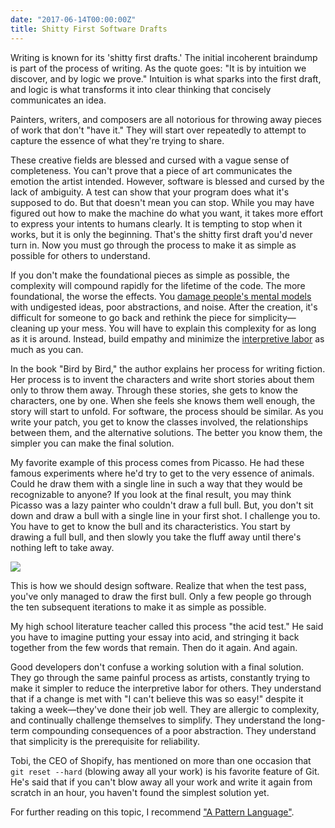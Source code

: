 ```yaml
---
date: "2017-06-14T00:00:00Z"
title: Shitty First Software Drafts
---
```


Writing is known for its 'shitty first drafts.' The initial incoherent braindump
is part of the process of writing. As the quote goes: "It is by intuition we
discover, and by logic we prove." Intuition is what sparks into the first draft,
and logic is what transforms it into clear thinking that concisely communicates
an idea.

Painters, writers, and composers are all notorious for throwing away pieces of
work that don't "have it." They will start over repeatedly to attempt to capture
the essence of what they're trying to share.

These creative fields are blessed and cursed with a vague sense of completeness.
You can't prove that a piece of art communicates the emotion the artist
intended. However, software is blessed and cursed by the lack of ambiguity. A
test can show that your program does what it's supposed to do. But that doesn't
mean you can stop. While you may have figured out how to make the machine do
what you want, it takes more effort to express your intents to humans clearly.
It is tempting to stop when it works, but it is only the beginning. That's the
shitty first draft you'd never turn in. Now you must go through the process to
make it as simple as possible for others to understand.

If you don't make the foundational pieces as simple as possible, the complexity
will compound rapidly for the lifetime of the code. The more foundational, the
worse the effects. You [damage people's mental
models](http://distill.pub/2017/research-debt/) with undigested ideas, poor
abstractions, and noise. After the creation, it's difficult for someone to go
back and rethink the piece for simplicity—cleaning up your mess. You will have
to explain this complexity for as long as it is around. Instead, build empathy
and minimize the [interpretive
labor](https://acesounderglass.com/2015/06/09/interpretive-labor/) as much as
you can.

In the book "Bird by Bird," the author explains her process for writing fiction.
Her process is to invent the characters and write short stories about them only
to throw them away. Through these stories, she gets to know the characters, one
by one. When she feels she knows them well enough, the story will start to
unfold. For software, the process should be similar. As you write your patch,
you get to know the classes involved, the relationships between them, and the
alternative solutions. The better you know them, the simpler you can make the
final solution.

My favorite example of this process comes from Picasso. He had these famous
experiments where he'd try to get to the very essence of animals. Could he draw
them with a single line in such a way that they would be recognizable to anyone?
If you look at the final result, you may think Picasso was a lazy painter who
couldn't draw a full bull. But, you don't sit down and draw a bull with a single
line in your first shot. I challenge you to. You have to get to know the bull
and its characteristics. You start by drawing a full bull, and then slowly you
take the fluff away until there's nothing left to take away.

![](https://i.imgur.com/n5FwomJ.jpg)

This is how we should design software. Realize that when the test pass, you've
only managed to draw the first bull. Only a few people go through the ten
subsequent iterations to make it as simple as possible.

My high school literature teacher called this process "the acid test." He said
you have to imagine putting your essay into acid, and stringing it back together
from the few words that remain. Then do it again. And again.

Good developers don't confuse a working solution with a final solution. They go
through the same painful process as artists, constantly trying to make it
simpler to reduce the interpretive labor for others. They understand that if a
change is met with "I can't believe this was so easy!" despite it taking a
week—they've done their job well. They are allergic to complexity, and
continually challenge themselves to simplify. They understand the long-term
compounding consequences of a poor abstraction. They understand that simplicity
is the prerequisite for reliability.

Tobi, the CEO of Shopify, has mentioned on more than one occasion that `git
reset --hard` (blowing away all your work) is his favorite feature of Git. He's
said that if you can't blow away all your work and write it again from scratch
in an hour, you haven't found the simplest solution yet.

For further reading on this topic, I recommend ["A Pattern Language"](https://en.wikipedia.org/wiki/A_Pattern_Language).
